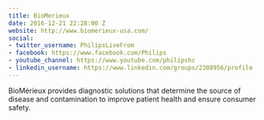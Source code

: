 ```yaml
---
title: BioMerieux
date: 2016-12-21 22:28:00 Z
website: http://www.biomerieux-usa.com/
social:
- twitter_username: PhilipsLiveFrom
- facebook: https://www.facebook.com/Philips
- youtube_channel: https://www.youtube.com/philipshc
- linkedin_username: https://www.linkedin.com/groups/2308956/profile
---
```


BioMérieux provides diagnostic solutions that determine the source of disease and contamination to improve patient health and ensure consumer safety.
